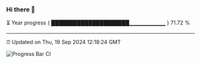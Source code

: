 ### Hi there 👋

⏳ Year progress { █████████████████████▁▁▁▁▁▁▁▁▁ } 71.72 %

---

⏰ Updated on Thu, 19 Sep 2024 12:18:24 GMT

![Progress Bar CI](https://github.com/Shyam-Makwana/GitHub-Actions-Demo/workflows/Progress%20Bar%20CI/badge.svg)
